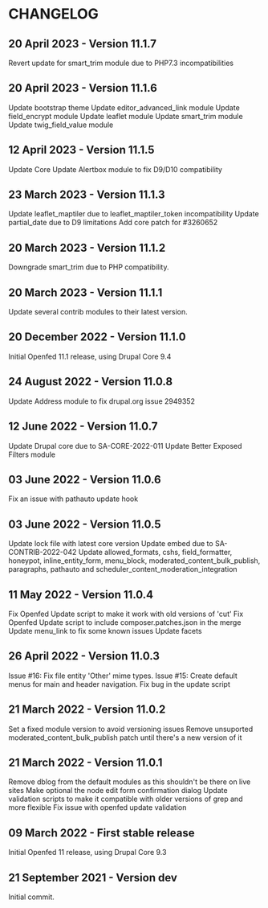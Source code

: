 CHANGELOG
=========

20 April 2023 - Version 11.1.7
------------------------------
  Revert update for smart_trim module due to PHP7.3 incompatibilities

20 April 2023 - Version 11.1.6
------------------------------
  Update bootstrap theme
  Update editor_advanced_link module
  Update field_encrypt module
  Update leaflet module
  Update smart_trim module
  Update twig_field_value module

12 April 2023 - Version 11.1.5
------------------------------
  Update Core
  Update Alertbox module to fix D9/D10 compatibility

23 March 2023 - Version 11.1.3
------------------------------
  Update leaflet_maptiler due to leaflet_maptiler_token incompatibility
  Update partial_date due to D9 limitations
  Add core patch for #3260652

20 March 2023 - Version 11.1.2
------------------------------
  Downgrade smart_trim due to PHP compatibility.

20 March 2023 - Version 11.1.1
------------------------------
  Update several contrib modules to their latest version.

20 December 2022 - Version 11.1.0
------------------------------
  Initial Openfed 11.1 release, using Drupal Core 9.4

24 August 2022 - Version 11.0.8
------------------------------
  Update Address module to fix drupal.org issue 2949352

12 June 2022 - Version 11.0.7
------------------------------
  Update Drupal core due to SA-CORE-2022-011
  Update Better Exposed Filters module

03 June 2022 - Version 11.0.6
------------------------------
  Fix an issue with pathauto update hook

03 June 2022 - Version 11.0.5
------------------------------
  Update lock file with latest core version
  Update embed due to SA-CONTRIB-2022-042
  Update allowed_formats, cshs, field_formatter, honeypot, inline_entity_form, menu_block, moderated_content_bulk_publish, paragraphs, pathauto and scheduler_content_moderation_integration

11 May 2022 - Version 11.0.4
------------------------------
  Fix Openfed Update script to make it work with old versions of 'cut'
  Fix Openfed Update script to include composer.patches.json in the merge
  Update menu_link to fix some known issues
  Update facets

26 April 2022 - Version 11.0.3
------------------------------
  Issue #16: Fix file entity 'Other' mime types.
  Issue #15: Create default menus for main and header navigation.
  Fix bug in the update script

21 March 2022 - Version 11.0.2
------------------------------
  Set a fixed module version to avoid versioning issues
  Remove unsuported moderated_content_bulk_publish patch until there's a new version of it

21 March 2022 - Version 11.0.1
------------------------------
  Remove dblog from the default modules as this shouldn't be there on live sites
  Make optional the node edit form confirmation dialog
  Update validation scripts to make it compatible with older versions of grep and more flexible
  Fix issue with openfed update validation

09 March 2022 - First stable release
------------------------------
  Initial Openfed 11 release, using Drupal Core 9.3

21 September 2021 - Version dev
------------------------------
  Initial commit.
